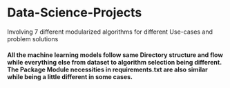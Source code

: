 # Data-Science-Projects
Involving 7 different modularized algorithms for different Use-cases and problem solutions
#### All the machine learning models follow same Directory structure and flow while everything else from dataset to algorithm selection being different. The Package Module necessities in requirements.txt are also similar while being a little different in some cases.
